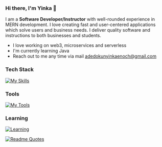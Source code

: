 ### Hi there, I'm Yinka 👋

I am a <strong>Software Developer/Instructor</strong> with well-rounded experience in MERN development. I love creating fast and user-centered applications which solve users and business needs. I deliver quality software and instructions to both businesses and students.

- I love working on web3, microservices and serverless
- I'm currently learning Java
- Reach out to me any time via mail [adedokunyinkaenoch@gmail.com](mailto:adedokunyinkaenoch@gmail.com)

### Tech Stack

[![My Skills](https://skillicons.dev/icons?i=html,css,nodejs,javascript,typescript,react,bootstrap,electron,express,gatsby,jquery,materialui,mongodb,mysql,nestjs,nextjs,redis,sass,sqlite,solidity,wordpress&theme=dark&perline=8)](https://skillicons.dev)

### Tools

[![My Tools](https://skillicons.dev/icons?i=git,aws,bash,docker,github,githubactions,gitlab,figma,heroku,idea,jest,linux,netlify,nginx,postman,vim,vscode,weback&theme=dark&perline=8)](https://skillicons.dev)

### Learning

[![Learning](https://skillicons.dev/icons?i=java,hibernate,maven,spring&theme=dark&perline=8)](https://skillicons.dev)

[![Readme Quotes](https://quotes-github-readme.vercel.app/api?type=horizontal&theme=dark&author=Bruce%20Lee&quote=I%20fear%20not%20the%20man%20who%20has%20practiced%2010%2C000%20kicks%20once%2C%20but%20I%20fear%20the%20man%20who%20has%20practiced%20one%20kick%2010%2C000%20times.&border=true)](https://github.com/piyushsuthar/github-readme-quotes)
